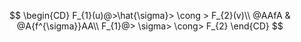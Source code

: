 $$
\begin{CD}
F_{1}(u)@>\hat{\sigma}> \cong > F_{2}(v)\\
@AAfA & @A{f^{\sigma}}AA\\
F_{1}@> \sigma> \cong> F_{2}
\end{CD}
$$


